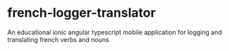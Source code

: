 # french-logger-translator
An educational ionic angular typescript mobile application for logging and translating french verbs and nouns
